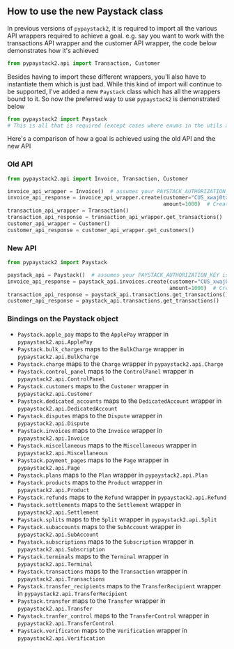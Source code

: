 ## How to use the new Paystack class

In previous versions of `pypaystack2`, it is required to import all the various API
wrappers required to achieve a goal. e.g. say you want to work with the transactions
API wrapper and the customer API wrapper, the code below demonstrates how it's achieved

```python
from pypaystack2.api import Transaction, Customer
```

Besides having to import these different wrappers, you'll also have to instantiate them
which is just bad. While this kind of import will continue to be supported, I've added
a new `Paystack` class which has all the wrappers bound to it. So now the preferred
way to use `pypaystack2` is demonstrated below

```python
from pypaystack2 import Paystack
# This is all that is required (except cases where enums in the utils are required).
```

Here's a comparison of how a goal is achieved using the old API and the new API

### Old API

```python
from pypaystack2.api import Invoice, Transaction, Customer

invoice_api_wrapper = Invoice()  # assumes your PAYSTACK_AUTHORIZATION_KEY is set
invoice_api_response = invoice_api_wrapper.create(customer="CUS_xwaj0txjryg393b",
                                                  amount=1000)  # Creates an invoice with a charge of ₦100
transaction_api_wrapper = Transaction()
transaction_api_response = transaction_api_wrapper.get_transactions()
customer_api_wrapper = Customer()
customer_api_response = customer_api_wrapper.get_customers()
```

### New API

```python
from pypaystack2 import Paystack

paystack_api = Paystack()  # assumes your PAYSTACK_AUTHORIZATION_KEY is set
invoice_api_response = paystack_api.invoices.create(customer="CUS_xwaj0txjryg393b",
                                                    amount=1000)  # Creates an invoice with a charge of ₦100
transaction_api_response = paystack_api.transactions.get_transactions()
customer_api_response = paystack_api.transactions.get_transactions()
```

### Bindings on the Paystack object

* `Paystack.apple_pay` maps to the `ApplePay` wrapper in `pypaystack2.api.ApplePay`
* `Paystack.bulk_charges` maps to the `BulkCharge` wrapper in `pypaystack2.api.BulkCharge`
* `Paystack.charge` maps to the `Charge` wrapper in `pypaystack2.api.Charge`
* `Paystack.control_panel` maps to the `ControlPanel` wrapper in `pypaystack2.api.ControlPanel`
* `Paystack.customers` maps to the `Customer` wrapper in `pypaystack2.api.Customer`
* `Paystack.dedicated_accounts` maps to the `DedicatedAccount` wrapper in `pypaystack2.api.DedicatedAccount`
* `Paystack.disputes` maps to the `Dispute` wrapper in `pypaystack2.api.Dispute`
* `Paystack.invoices` maps to the `Invoice` wrapper in `pypaystack2.api.Invoice`
* `Paystack.miscellaneous` maps to the `Miscellaneous` wrapper in `pypaystack2.api.Miscellaneous`
* `Paystack.payment_pages` maps to the `Page` wrapper in `pypaystack2.api.Page`
* `Paystack.plans` maps to the `Plan` wrapper in `pypaystack2.api.Plan`
* `Paystack.products` maps to the `Product` wrapper in `pypaystack2.api.Product`
* `Paystack.refunds` maps to the `Refund` wrapper in `pypaystack2.api.Refund`
* `Paystack.settlements` maps to the `Settlement` wrapper in `pypaystack2.api.Settlement`
* `Paystack.splits` maps to the `Split` wrapper in `pypaystack2.api.Split`
* `Paystack.subaccounts` maps to the `SubAccount` wrapper in `pypaystack2.api.SubAccount`
* `Paystack.subscriptions` maps to the `Subscription` wrapper in `pypaystack2.api.Subscription`
* `Paystack.terminals` maps to the `Terminal` wrapper in `pypaystack2.api.Terminal`
* `Paystack.transactions` maps to the `Transaction` wrapper in `pypaystack2.api.Transactions`
* `Paystack.transfer_recipients` maps to the `TransferRecipient` wrapper in `pypaystack2.api.TransferRecipient`
* `Paystack.transfer` maps to the `Transfer` wrapper in `pypaystack2.api.Transfer`
* `Paystack.tranfer_control` maps to the `TransferControl` wrapper in `pypaystack2.api.TransferControl`
* `Paystack.verificaton` maps to the `Verification` wrapper in `pypaystack2.api.Verification`